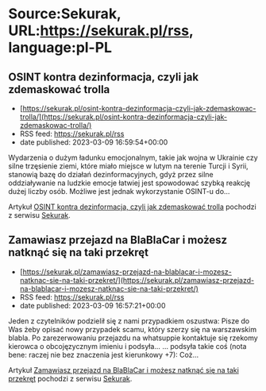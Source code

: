 # Source:Sekurak, URL:https://sekurak.pl/rss, language:pl-PL

## OSINT kontra dezinformacja, czyli jak zdemaskować trolla
 - [https://sekurak.pl/osint-kontra-dezinformacja-czyli-jak-zdemaskowac-trolla/](https://sekurak.pl/osint-kontra-dezinformacja-czyli-jak-zdemaskowac-trolla/)
 - RSS feed: https://sekurak.pl/rss
 - date published: 2023-03-09 16:59:54+00:00

<p>Wydarzenia o dużym ładunku emocjonalnym, takie jak wojna w Ukrainie czy silne trzęsienie ziemi, które miało miejsce w lutym na terenie Turcji i Syrii, stanowią bazę do działań dezinformacyjnych, gdyż przez silne oddziaływanie na ludzkie emocje łatwiej jest spowodować szybką reakcję dużej liczby osób. Możliwe jest jednak wykorzystanie OSINT-u do...</p>
<p>Artykuł <a href="https://sekurak.pl/osint-kontra-dezinformacja-czyli-jak-zdemaskowac-trolla/" rel="nofollow">OSINT kontra dezinformacja, czyli jak zdemaskować trolla</a> pochodzi z serwisu <a href="https://sekurak.pl" rel="nofollow">Sekurak</a>.</p>

## Zamawiasz przejazd na BlaBlaCar i możesz natknąć się na taki przekręt
 - [https://sekurak.pl/zamawiasz-przejazd-na-blablacar-i-mozesz-natknac-sie-na-taki-przekret/](https://sekurak.pl/zamawiasz-przejazd-na-blablacar-i-mozesz-natknac-sie-na-taki-przekret/)
 - RSS feed: https://sekurak.pl/rss
 - date published: 2023-03-09 16:57:21+00:00

<p>Jeden z czytelników podzielił się z nami przypadkiem oszustwa: Pisze do Was żeby opisać nowy przypadek scamu, który szerzy się na warszawskim blabla. Po zarezerwowaniu przejazdu na whatsuppie kontaktuje się rzekomy kierowca o obcojęzycznym imieniu i podsyła&#8230; &#8230; podsyła takie coś&#160;(nota bene: raczej nie bez znaczenia jest kierunkowy +7): Coż...</p>
<p>Artykuł <a href="https://sekurak.pl/zamawiasz-przejazd-na-blablacar-i-mozesz-natknac-sie-na-taki-przekret/" rel="nofollow">Zamawiasz przejazd na BlaBlaCar i możesz natknąć się na taki przekręt</a> pochodzi z serwisu <a href="https://sekurak.pl" rel="nofollow">Sekurak</a>.</p>


